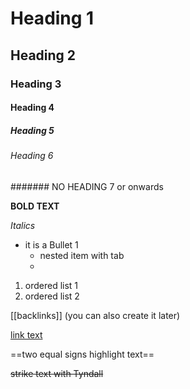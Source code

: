 # Heading 1
## Heading 2
### Heading 3
#### Heading 4
##### Heading 5
###### Heading 6
####### NO HEADING 7 or onwards


**BOLD TEXT**

*Italics*

- it is a Bullet 1
	- nested item with tab
	- 

1. ordered list 1
2. ordered list 2


[[backlinks]] (you can also create it later)

[link text](https://google.com)

==two equal signs highlight text==

~~strike text with Tyndall~~



